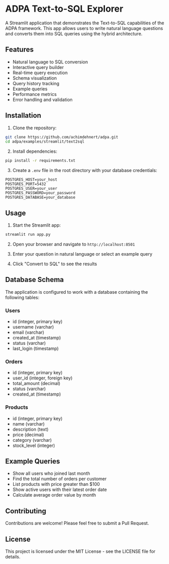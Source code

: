 # ADPA Text-to-SQL Explorer

A Streamlit application that demonstrates the Text-to-SQL capabilities of the ADPA framework. This app allows users to write natural language questions and converts them into SQL queries using the hybrid architecture.

## Features

- Natural language to SQL conversion
- Interactive query builder
- Real-time query execution
- Schema visualization
- Query history tracking
- Example queries
- Performance metrics
- Error handling and validation

## Installation

1. Clone the repository:
```bash
git clone https://github.com/achimdehnert/adpa.git
cd adpa/examples/streamlit/text2sql
```

2. Install dependencies:
```bash
pip install -r requirements.txt
```

3. Create a `.env` file in the root directory with your database credentials:
```env
POSTGRES_HOST=your_host
POSTGRES_PORT=5432
POSTGRES_USER=your_user
POSTGRES_PASSWORD=your_password
POSTGRES_DATABASE=your_database
```

## Usage

1. Start the Streamlit app:
```bash
streamlit run app.py
```

2. Open your browser and navigate to `http://localhost:8501`

3. Enter your question in natural language or select an example query

4. Click "Convert to SQL" to see the results

## Database Schema

The application is configured to work with a database containing the following tables:

### Users
- id (integer, primary key)
- username (varchar)
- email (varchar)
- created_at (timestamp)
- status (varchar)
- last_login (timestamp)

### Orders
- id (integer, primary key)
- user_id (integer, foreign key)
- total_amount (decimal)
- status (varchar)
- created_at (timestamp)

### Products
- id (integer, primary key)
- name (varchar)
- description (text)
- price (decimal)
- category (varchar)
- stock_level (integer)

## Example Queries

- Show all users who joined last month
- Find the total number of orders per customer
- List products with price greater than $100
- Show active users with their latest order date
- Calculate average order value by month

## Contributing

Contributions are welcome! Please feel free to submit a Pull Request.

## License

This project is licensed under the MIT License - see the LICENSE file for details.
